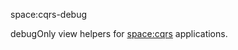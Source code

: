 space:cqrs-debug

debugOnly view helpers for [space:cqrs](https://github.com/CodeAdventure/space-cqrs)
applications.
